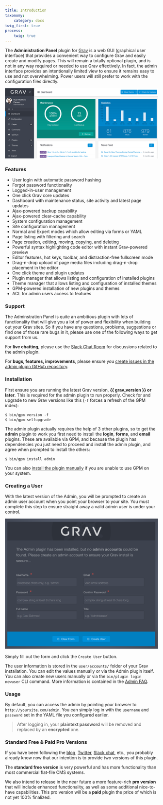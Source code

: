 ```yaml
---
title: Introduction
taxonomy:
    category: docs
twig_first: true
process:
    twig: true
---
```


The **Administration Panel** plugin for [Grav](http://github.com/getgrav/grav) is a web GUI (graphical user interface) that provides a convenient way to configure Grav and easily create and modify pages.  This will remain a totally optional plugin, and is not in any way required or needed to use Grav effectively.  In fact, the admin interface provides an intentionally limited view to ensure it remains easy to use and not overwhelming.  Power users will still prefer to work with the configuration files directly.

![](admin-dashboard.png?classes=shadow)

### Features

* User login with automatic password hashing
* Forgot password functionality
* Logged-in-user management
* One click Grav core updates
* Dashboard with maintenance status, site activity and latest page updates
* Ajax-powered backup capability
* Ajax-powered clear-cache capability
* System configuration management
* Site configuration management
* Normal and Expert modes which allow editing via forms or YAML
* Page listing with filtering and search
* Page creation, editing, moving, copying, and deleting
* Powerful syntax highlighting code editor with instant Grav-powered preview
* Editor features, hot keys, toolbar, and distraction-free fullscreen mode
* Drag-n-drop upload of page media files including drag-n-drop placement in the editor
* One click theme and plugin updates
* Plugin manager that allows listing and configuration of installed plugins
* Theme manager that allows listing and configuration of installed themes
* GPM-powered installation of new plugins and themes
* ACL for admin users access to features

### Support

The Adminstration Panel is quite an ambitious plugin with lots of functionality that will give you a lot of power and flexibility when building out your Grav sites. So if you have any questions, problems, suggestions or find one of those rare bugs in it, please use one of the following ways to get support from us.

For **live chatting**, please use the [Slack Chat Room](https://chat.getgrav.org) for discussions  related to the admin plugin.

For **bugs, features, improvements**, please ensure you [create issues in the admin plugin GitHub repository](https://github.com/getgrav/grav-plugin-admin).

### Installation

First ensure you are running the latest Grav version, **{{ grav_version }} or later**.  This is required for the admin plugin to run properly.  Check for and upgrade to new Grav versions like this (`-f` forces a refresh of the GPM index):

```
$ bin/gpm version -f
$ bin/gpm selfupgrade
```

The admin plugin actually requires the help of 3 other plugins, so to get the **admin** plugin to work you first need to install the **login**, **forms**, and **email** plugins.  These are available via GPM, and because the plugin has dependencies you just need to proceed and install the admin plugin, and agree when prompted to install the others:

```
$ bin/gpm install admin
```

You can also [install the plugin manually](../faq#manual-installation-of-admin) if you are unable to use GPM on your system.

### Creating a User

With the latest version of the Admin, you will be prompted to create an admin user account when you point your browser to your site.  You must complete this step to ensure straight away a valid admin user is under your control.

![](new-user.png?classes=shadow)

Simply fill out the form and click the `Create User` button.

The user information is stored in the `user/accounts/` folder of your Grav installation.  You can edit the values manually or via the Admin plugin itself.  You can also create new users manually or via the `bin/plugin login newuser` CLI command.  More information is contained in the [Admin FAQ](../faq#adding-and-managing-users).

### Usage

By default, you can access the admin by pointing your browser to `http://yoursite.com/admin`. You can simply log in with the `username` and `password` set in the YAML file you configured earlier.

> After logging in, your **plaintext password** will be removed and replaced by an **encrypted** one.

### Standard Free & Paid Pro Versions

If you have been following the [blog](http://getgrav.org/blog), [Twitter](https://twitter.com/getgrav), [Slack chat](https://chat.getgrav.org), etc., you probably already know now that our intention is to provide two versions of this plugin.

The **standard free version** is very powerful and has more functionality than most commercial flat-file CMS systems.

We also intend to release in the near future a more feature-rich **pro version** that will include enhanced functionality, as well as some additional nice-to-have capabilities. This pro version will be a **paid** plugin the price of which is not yet 100% finalized.
